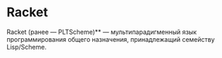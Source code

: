 # Racket 
Racket (ранее — PLTScheme)** — мультипарадигменный язык программирования общего назначения, принадлежащий семейству Lisp/Scheme.
